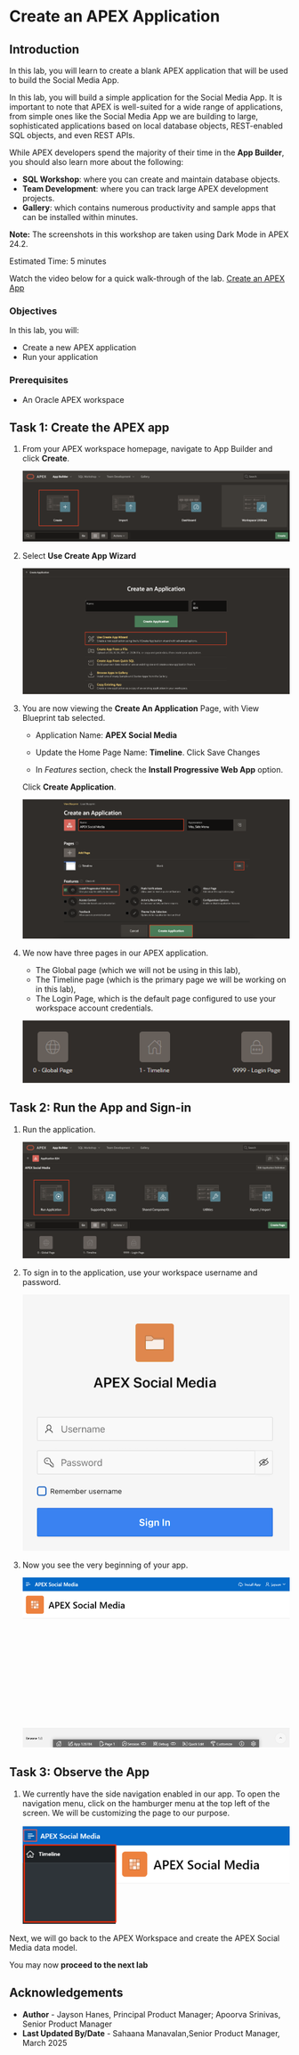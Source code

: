 # Create an APEX Application

## Introduction

In this lab, you will learn to create a blank APEX application that will be used to build the Social Media App.

In this lab, you will build a simple application for the Social Media App. It is important to note that APEX is well-suited for a wide range of applications, from simple ones like the Social Media App we are building to large, sophisticated applications based on local database objects, REST-enabled SQL objects, and even REST APIs.

While APEX developers spend the majority of their time in the **App Builder**, you should also learn more about the following:

- **SQL Workshop**: where you can create and maintain database objects.
- **Team Development**: where you can track large APEX development projects.
- **Gallery**: which contains numerous productivity and sample apps that can be installed within minutes.

**Note:** The screenshots in this workshop are taken using Dark Mode in APEX 24.2.

Estimated Time: 5 minutes

Watch the video below for a quick walk-through of the lab.
[Create an APEX App](videohub:1_a6bi2e62)

### Objectives

In this lab, you will:

- Create a new APEX application
- Run your application

### Prerequisites

- An Oracle APEX workspace

## Task 1: Create the APEX app

1. From your APEX workspace homepage, navigate to App Builder and click **Create**.

    !["Create Application"](images/create-app1.png " ")

2. Select **Use Create App Wizard**

    !["Create App options"](images/create-app.png " ")

3. You are now viewing the **Create An Application** Page, with View
Blueprint tab selected.

    - Application Name: **APEX Social Media**
    - Update the Home Page Name: **Timeline**. Click Save Changes

    - In *Features* section, check the **Install Progressive Web App** option.

    Click **Create Application**.

    !["Create App wizard"](images/app-details.png " ")

4. We now have three pages in our APEX application.
    - The Global page (which we will not be using in this lab),
    - The Timeline page (which is the primary page we will be working on in this lab),
    - The Login Page, which is the default page configured to use your workspace account credentials.

    !["The pages in the app"](images/pages.png " ")

## Task 2: Run the App and Sign-in

1. Run the application.

    ![Application home page](images/run-app1.png "")

2. To sign in to the application, use your workspace username and password.

    ![Sign in page](images/sign-in.png "")

3. Now you see the very beginning of your app.

    ![First outlook of the app](images/app-running.png "")

## Task 3: Observe the App

1. We currently have the side navigation enabled in our app. To open the navigation menu, click on the hamburger menu at the top left of the screen. We will be customizing the page to our purpose.

   ![Navigation menu of the app](images/app-nav.png "")

Next, we will go back to the APEX Workspace and create the APEX Social Media data model.

You may now **proceed to the next lab**

## Acknowledgements

- **Author** - Jayson Hanes, Principal Product Manager; Apoorva Srinivas, Senior Product Manager
- **Last Updated By/Date** - Sahaana Manavalan,Senior Product Manager, March 2025
